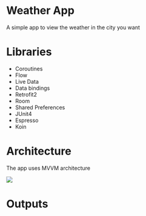 <h1>Weather App</h1>
<p>A simple app to view the weather in the city you want</p>
<h1>Libraries</h1>
<ul>
  <li>Coroutines</li>
  <li>Flow</li>
  <li>Live Data</li>
  <li>Data bindings</li>
  <li>Retrofit2</li>
  <li>Room</li>
  <li>Shared Preferences</li>
  <li>JUnit4</li>
  <li>Espresso</li>
  <li>Koin</li>
</ul>
<h1>Architecture</h1>
<p>The app uses MVVM architecture</p>
<img src="https://github.com/hphthao1705/WeatherApp/assets/138818588/bd58382c-8d1f-42dd-83f8-bed7c5ffbc08">
<h1>Outputs</h1>
